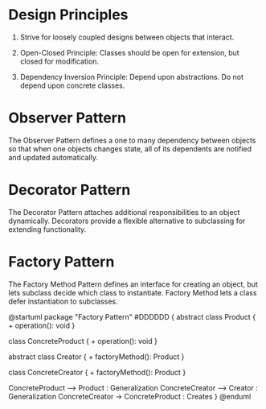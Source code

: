 # Design Principles

1. Strive for loosely coupled designs between objects that interact.

2. Open-Closed Principle: Classes should be open for extension, but closed for modification.

3. Dependency Inversion Principle: Depend upon abstractions. Do not depend upon concrete classes.

# Observer Pattern

The Observer Pattern defines a one to many dependency between objects so that when one objects changes state, all of its dependents are notified and updated automatically.

# Decorator Pattern

The Decorator Pattern attaches additional responsibilities to an object dynamically. Decorators provide a flexible
alternative to subclassing for extending functionality.

# Factory Pattern

The Factory Method Pattern defines an interface for creating an object, but lets subclass decide which class to instantiate. Factory Method lets a class defer instantiation to subclasses.

@startuml
package "Factory Pattern" #DDDDDD {
  abstract class Product {
    + operation(): void
  }

  class ConcreteProduct {
    + operation(): void
  }

  abstract class Creator {
    + factoryMethod(): Product
  }

  class ConcreteCreator {
    + factoryMethod(): Product
  }

  ConcreteProduct --> Product : Generalization
  ConcreteCreator --> Creator : Generalization
  ConcreteCreator -> ConcreteProduct : Creates
}
@enduml
